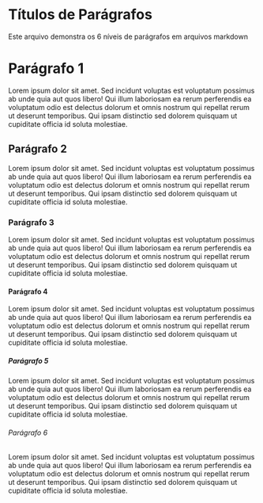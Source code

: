 # Títulos de Parágrafos

Este arquivo demonstra os 6 níveis de parágrafos em arquivos markdown

# Parágrafo 1

Lorem ipsum dolor sit amet. Sed incidunt voluptas est voluptatum possimus ab unde quia aut quos libero! Qui illum laboriosam ea rerum perferendis ea voluptatum odio est delectus dolorum et omnis nostrum qui repellat rerum ut deserunt temporibus. Qui ipsam distinctio sed dolorem quisquam ut cupiditate officia id soluta molestiae.

## Parágrafo 2

Lorem ipsum dolor sit amet. Sed incidunt voluptas est voluptatum possimus ab unde quia aut quos libero! Qui illum laboriosam ea rerum perferendis ea voluptatum odio est delectus dolorum et omnis nostrum qui repellat rerum ut deserunt temporibus. Qui ipsam distinctio sed dolorem quisquam ut cupiditate officia id soluta molestiae.

### Parágrafo 3

Lorem ipsum dolor sit amet. Sed incidunt voluptas est voluptatum possimus ab unde quia aut quos libero! Qui illum laboriosam ea rerum perferendis ea voluptatum odio est delectus dolorum et omnis nostrum qui repellat rerum ut deserunt temporibus. Qui ipsam distinctio sed dolorem quisquam ut cupiditate officia id soluta molestiae.

#### Parágrafo 4

Lorem ipsum dolor sit amet. Sed incidunt voluptas est voluptatum possimus ab unde quia aut quos libero! Qui illum laboriosam ea rerum perferendis ea voluptatum odio est delectus dolorum et omnis nostrum qui repellat rerum ut deserunt temporibus. Qui ipsam distinctio sed dolorem quisquam ut cupiditate officia id soluta molestiae.

##### Parágrafo 5

Lorem ipsum dolor sit amet. Sed incidunt voluptas est voluptatum possimus ab unde quia aut quos libero! Qui illum laboriosam ea rerum perferendis ea voluptatum odio est delectus dolorum et omnis nostrum qui repellat rerum ut deserunt temporibus. Qui ipsam distinctio sed dolorem quisquam ut cupiditate officia id soluta molestiae.

###### Parágrafo 6

Lorem ipsum dolor sit amet. Sed incidunt voluptas est voluptatum possimus ab unde quia aut quos libero! Qui illum laboriosam ea rerum perferendis ea voluptatum odio est delectus dolorum et omnis nostrum qui repellat rerum ut deserunt temporibus. Qui ipsam distinctio sed dolorem quisquam ut cupiditate officia id soluta molestiae.